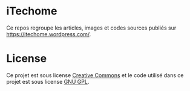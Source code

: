 # iTechome

Ce repos regroupe les articles, images et codes sources publiés sur https://itechome.wordpress.com/.

# License

Ce projet est sous license [Creative Commons](http://creativecommons.org/licenses/by-nc-sa/4.0/) et le code utilisé dans ce projet est sous license [GNU GPL](http://www.gnu.org/licenses/gpl-3.0.en.html).
